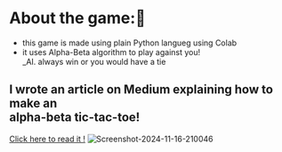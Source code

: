<h1>About the game:🤖</h1>
<ul>
  <li>this game is made using plain Python langueg using Colab </li>
  <li>it uses Alpha-Beta algorithm to play against you! <br>_AI. always win or you would have a tie </li>
</ul>

<h2><b>I wrote an article on Medium explaining how to make an<br> alpha-beta tic-tac-toe!</b></h2>
<a target="_blank" href="https://medium.com/@nana2004mo/making-a-tictactoe-using-alpha-beta-bruning-82b985684896">Click here to read it
!</a>
  <img src="https://i.ibb.co/pWB956p/Screenshot-2024-11-16-210046.jpg" alt="Screenshot-2024-11-16-210046" border="0">

